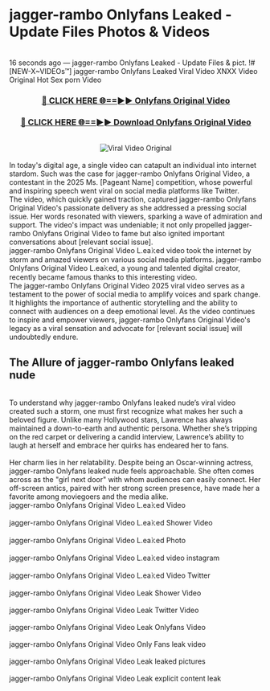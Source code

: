 # jagger-rambo Onlyfans Leaked - Update Files Photos & Videos 
<br>
16 seconds ago — jagger-rambo Onlyfans Leaked - Update Files & pict. !#[NEW-X~VIDEOs™] jagger-rambo Onlyfans Leaked Viral Video XNXX Video Original Hot Sex porn Video
<br>
<div align="center">
<h3><a href="http://freeplayer.one?title=jagger-rambo&ref=25OR" rel="nofollow">🔴 CLICK HERE 🌐==►► Onlyfans Original Video</a></h3>
<h3><a href="http://freeplayer.one?title=jagger-rambo&ref=25OR" rel="nofollow">🔴 CLICK HERE 🌐==►► Download Onlyfans Original Video</a></h3>
<br>
<a href="http://freeplayer.one?title=jagger-rambo&ref=25OR" rel="nofollow" data-target="animated-image.originalLink"><img src="https://i.ibb.co.com/xMMVF88/686577567.gif" alt="Viral Video Original" style="max-width: 100%; display: inline-block;" data-target="animated-image.originalImage"></a>
</div>
<br>
In today's digital age, a single video can catapult an individual into internet stardom. Such was the case for jagger-rambo Onlyfans Original Video, a contestant in the 2025 Ms. [Pageant Name] competition, whose powerful and inspiring speech went viral on social media platforms like Twitter.
<br>
The video, which quickly gained traction, captured jagger-rambo Onlyfans Original Video's passionate delivery as she addressed a pressing social issue. Her words resonated with viewers, sparking a wave of admiration and support. The video's impact was undeniable; it not only propelled jagger-rambo Onlyfans Original Video to fame but also ignited important conversations about [relevant social issue].
<br>
jagger-rambo Onlyfans Original Video L.ea𝚔ed video took the internet by storm and amazed viewers on various social media platforms. jagger-rambo Onlyfans Original Video L.ea𝚔ed, a young and talented digital creator, recently became famous thanks to this interesting video.
<br>
The jagger-rambo Onlyfans Original Video 2025 viral video serves as a testament to the power of social media to amplify voices and spark change. It highlights the importance of authentic storytelling and the ability to connect with audiences on a deep emotional level. As the video continues to inspire and empower viewers, jagger-rambo Onlyfans Original Video's legacy as a viral sensation and advocate for [relevant social issue] will undoubtedly endure.
<br>
<h2>The Allure of jagger-rambo Onlyfans leaked nude</h2>
<br>
To understand why jagger-rambo Onlyfans leaked nude’s viral video created such a storm, one must first recognize what makes her such a beloved figure. Unlike many Hollywood stars, Lawrence has always maintained a down-to-earth and authentic persona. Whether she’s tripping on the red carpet or delivering a candid interview, Lawrence’s ability to laugh at herself and embrace her quirks has endeared her to fans.
<br><br>
Her charm lies in her relatability. Despite being an Oscar-winning actress, jagger-rambo Onlyfans leaked nude feels approachable. She often comes across as the "girl next door" with whom audiences can easily connect. Her off-screen antics, paired with her strong screen presence, have made her a favorite among moviegoers and the media alike.
<br>
jagger-rambo Onlyfans Original Video L.ea𝚔ed Video
<br><br>
jagger-rambo Onlyfans Original Video L.ea𝚔ed Shower Video
<br><br>
jagger-rambo Onlyfans Original Video L.ea𝚔ed Photo
<br><br>
jagger-rambo Onlyfans Original Video L.ea𝚔ed video instagram
<br><br>
jagger-rambo Onlyfans Original Video L.ea𝚔ed Video Twitter
<br><br>
jagger-rambo Onlyfans Original Video Leak Shower Video
<br><br>
jagger-rambo Onlyfans Original Video Leak Twitter Video
<br><br>
jagger-rambo Onlyfans Original Video Leak Onlyfans Video
<br><br>
jagger-rambo Onlyfans Original Video Only Fans leak video
<br><br>
jagger-rambo Onlyfans Original Video Leak leaked pictures
<br><br>
jagger-rambo Onlyfans Original Video Leak explicit content leak